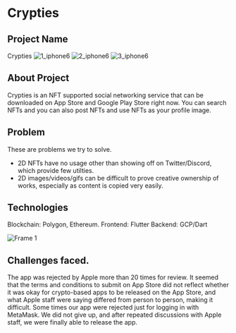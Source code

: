 # Crypties
## Project Name
Crypties
![1_iphone6](https://user-images.githubusercontent.com/48721079/177022114-0a311c99-5524-499d-820f-c885267735a7.png)
![2_iphone6](https://user-images.githubusercontent.com/48721079/177022119-338dedac-1f77-41ac-b107-1f64e2fb6cc0.png)
![3_iphone6](https://user-images.githubusercontent.com/48721079/177022122-68b6882f-7a28-4f18-b3ef-05c224a1342b.png)



## About Project
Crypties is an NFT supported social networking service that can be downloaded on App Store and Google Play Store right now. You can search NFTs and you can also post NFTs and use NFTs as your profile image.


## Problem 
These are problems we try to solve.
- 2D NFTs have no usage other than showing off on Twitter/Discord, which provide few utilties.
- 2D images/videos/gifs can be difficult to prove creative ownership of works, especially as content is copied very easily.

## Technologies
Blockchain: Polygon, Ethereum.
Frontend: Flutter
Backend: GCP/Dart

![Frame 1](https://user-images.githubusercontent.com/48721079/177022416-52ae5a48-26a4-4e94-9d54-b9fe0f105699.png)

## Challenges faced.
The app was rejected by Apple more than 20 times for review. It seemed that the terms and conditions to submit on App Store did not reflect whether it was okay for crypto-based apps to be released on the App Store, and what Apple staff were saying differed from person to person, making it difficult. Some times our app were rejected just for logging in with MetaMask. We did not give up, and after repeated discussions with Apple staff, we were finally able to release the app.



